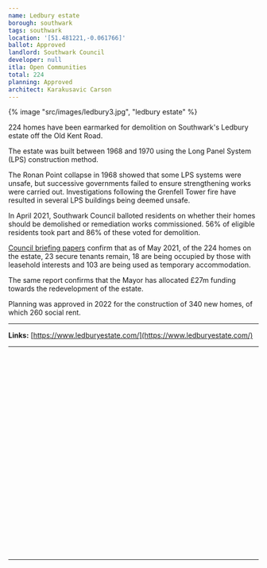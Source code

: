 ```yaml
---
name: Ledbury estate
borough: southwark
tags: southwark
location: '[51.481221,-0.061766]'
ballot: Approved
landlord: Southwark Council
developer: null
itla: Open Communities
total: 224
planning: Approved
architect: Karakusavic Carson
---
```

{% image "src/images/ledbury3.jpg", "ledbury estate" %}

224 homes have been earmarked for demolition on Southwark's Ledbury estate off the Old Kent Road.

The estate was built between 1968 and 1970 using the Long Panel System (LPS) construction method.

The Ronan Point collapse in 1968 showed that some LPS systems were unsafe, but successive governments failed to ensure strengthening works were carried out. Investigations following the Grenfell Tower fire have resulted in several LPS buildings being deemed unsafe.

In April 2021, Southwark Council balloted residents on whether their homes should be demolished or remediation works commissioned. 56% of eligible residents took part and 86% of these voted for demolition.

[Council briefing papers](https://moderngov.southwark.gov.uk/documents/s100047/Report%20Ledbury%20Estate%20Towers.pdf) confirm that as of May 2021, of the 224 homes on the estate, 23 secure tenants remain, 18 are being occupied by those with leasehold interests and 103 are being used as temporary accommodation.

The same report confirms that the Mayor has allocated £27m funding towards the redevelopment of the estate. 

Planning was approved in 2022 for the construction of 340 new homes, of which 260 social rent.

---

__Links:__
[https://www.ledburyestate.com/](https://www.ledburyestate.com/)

---

<!------------THE CODE BELOW RENDERS THE MAP - DO NOT EDIT! ---------------------------->

<div id="map" style="width: 100%; height: 400px;"></div>

<script>
  var map = L.map('map').setView({{ location }}, 13);
  L.tileLayer('https://tile.openstreetmap.org/{z}/{x}/{y}.png', {
  maxZoom: 19,
attribution: '&copy; <a href="http://www.openstreetmap.org/copyright">OpenStreetMap</a>'
}).addTo(map);
var circle = L.circle({{ location }}, {
    color: 'red',
    fillColor: '#f03',
    fillOpacity: 0.5,
    radius: 500
}).addTo(map);
</script>

---


